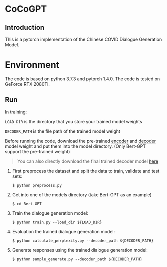 # CoCoGPT

## Introduction

This is a pytorch implementation of the Chinese COVID Dialogue Generation Model.

# Environment

The code is based on python 3.7.3 and pytorch 1.4.0. The code is tested on GeForce RTX 2080Ti.

## Run

In training:

`LOAD_DIR` is the directory that you store your trained model weights

`DECODER_PATH` is the file path of the trained model weight

Before running the code, download the pre-trained [encoder](https://drive.google.com/file/d/13GnYf6pj0wD7XNWrazMnoQXgUki4Tybp/view?usp=sharing) and [decoder](https://drive.google.com/file/d/1qaAUCV2alrYVrSUyM2PCmYdRuAip_DSP/view?usp=sharing) model weight and put them into the model directory. (Only Bert-GPT support the pre-trained weight)

> You can also directly download the final trained decoder model [here](https://drive.google.com/file/d/1PDEFawj3aPr-8bEA4DjhSDhqMqOuZslR/view?usp=sharing)



1. First preprocess the dataset and split the data to train, validate and test sets:

   ```shell
   $ python preprocess.py
   ```

2. Get into one of the models directory (take Bert-GPT as an example)

   ```shell
   $ cd Bert-GPT
   ```

3. Train the dialogue generation model:

   ``` shell
   $ python train.py --load_dir ${LOAD_DIR}
   ```

4. Evaluation the trained dialogue generation model:

   ```shell
   $ python calculate_perplexity.py --decoder_path ${DECODER_PATH}
   ```

5. Generate responses using the trained dialogue generation model:

   ```shell
   $ python sample_generate.py --decoder_path ${DECODER_PATH}
   ```
